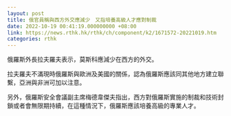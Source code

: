 ```yaml
---
layout: post
title: 俄官員稱與西方外交應減少　又指培養高級人才應對制裁
date: 2022-10-19 00:41:19.000000000 +08:00
link: https://news.rthk.hk/rthk/ch/component/k2/1671572-20221019.htm
categories: rthk
---
```


俄羅斯外長拉夫羅夫表示，莫斯科應減少在西方的外交。

拉夫羅夫不滿現時俄羅斯與歐洲及美國的關係，認為俄羅斯應該同其他地方建立聯繫，亞洲與非洲可加以注意。

另外，俄羅斯安全會議副主席梅德韋傑夫指出，西方對俄羅斯實施的制裁和技術封鎖或者會無限期持續，在這種情況下，俄羅斯應該培養高級的專業人才。
